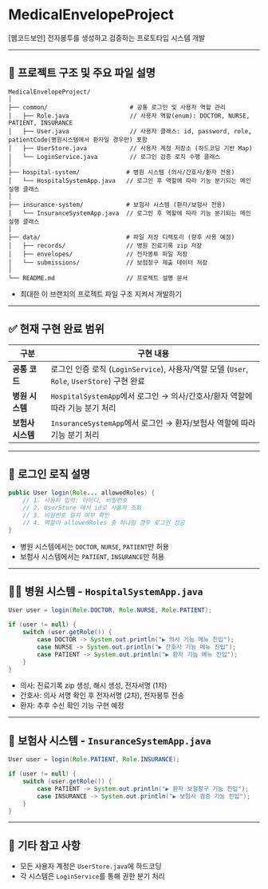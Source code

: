 # MedicalEnvelopeProject
[웹코드보안] 전자봉투를 생성하고 검증하는 프로토타입 시스템 개발

---

## 📁 프로젝트 구조 및 주요 파일 설명
```
MedicalEnvelopeProject/
│
├── common/                       # 공통 로그인 및 사용자 역할 관리
│   ├── Role.java                 // 사용자 역할(enum): DOCTOR, NURSE, PATIENT, INSURANCE
│   ├── User.java                 // 사용자 클래스: id, password, role, patientCode(병원시스템에서 환자일 경우만) 포함
│   ├── UserStore.java            // 사용자 계정 저장소 (하드코딩 기반 Map)
│   └── LoginService.java         // 로그인 검증 로직 수행 클래스
│
├── hospital-system/             # 병원 시스템 (의사/간호사/환자 전용)
│   └── HospitalSystemApp.java   // 로그인 후 역할에 따라 기능 분기되는 메인 실행 클래스
│
├── insurance-system/            # 보험사 시스템 (환자/보험사 전용)
│   └── InsuranceSystemApp.java  // 로그인 후 역할에 따라 기능 분기되는 메인 실행 클래스
│
├── data/                        # 파일 저장 디렉토리 (향후 사용 예정)
│   ├── records/                 // 병원 진료기록 zip 저장
│   ├── envelopes/               // 전자봉투 파일 저장
│   └── submissions/             // 보험청구 제출 데이터 저장
│
└── README.md                    // 프로젝트 설명 문서
```
- 최대한 이 브랜치의 프로젝트 파일 구조 지켜서 개발하기

---
## ✅ 현재 구현 완료 범위

| 구분              | 구현 내용 |
|-------------------|-----------|
| **공통 코드**     | 로그인 인증 로직 (`LoginService`), 사용자/역할 모델 (`User`, `Role`, `UserStore`) 구현 완료 |
| **병원 시스템**   | `HospitalSystemApp`에서 로그인 → 의사/간호사/환자 역할에 따라 기능 분기 처리 |
| **보험사 시스템** | `InsuranceSystemApp`에서 로그인 → 환자/보험사 역할에 따라 기능 분기 처리 |

---

## 🔐 로그인 로직 설명

```java
public User login(Role... allowedRoles) {
    // 1. 사용자 입력: 아이디, 비밀번호
    // 2. UserStore 에서 id로 사용자 조회
    // 3. 비밀번호 일치 여부 확인
    // 4. 역할이 allowedRoles 중 하나일 경우 로그인 성공
}
```

- 병원 시스템에서는 `DOCTOR`, `NURSE`, `PATIENT`만 허용
- 보험사 시스템에서는 `PATIENT`, `INSURANCE`만 허용

---
## 👨‍⚕️ 병원 시스템 - `HospitalSystemApp.java`

```java
User user = login(Role.DOCTOR, Role.NURSE, Role.PATIENT);

if (user != null) {
    switch (user.getRole()) {
        case DOCTOR -> System.out.println("▶ 의사 기능 메뉴 진입");
        case NURSE -> System.out.println("▶ 간호사 기능 메뉴 진입");
        case PATIENT -> System.out.println("▶ 환자 기능 메뉴 진입");
    }
}
```

- 의사: 진료기록 zip 생성, 해시 생성, 전자서명 (1차)
- 간호사: 의사 서명 확인 후 전자서명 (2차), 전자봉투 전송
- 환자: 추후 수신 확인 기능 구현 예정

---

## 🏢 보험사 시스템 - `InsuranceSystemApp.java`

```java
User user = login(Role.PATIENT, Role.INSURANCE);

if (user != null) {
    switch (user.getRole()) {
        case PATIENT -> System.out.println("▶ 환자 보험청구 기능 진입");
        case INSURANCE -> System.out.println("▶ 보험사 검증 기능 진입");
    }
}
```
---
## 📌 기타 참고 사항

- 모든 사용자 계정은 `UserStore.java`에 하드코딩
- 각 시스템은 `LoginService`를 통해 권한 분기 처리
